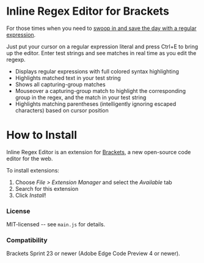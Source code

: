 Inline Regex Editor for Brackets
================================
For those times when you need to [swoop in and save the day with a regular expression](https://xkcd.com/208/).

Just put your cursor on a regular expression literal and press Ctrl+E to bring up the editor. Enter test strings and see matches
in real time as you edit the regexp.

* Displays regular expressions with full colored syntax highlighting
* Highlights matched text in your test string
* Shows all capturing-group matches
* Mouseover a capturing-group match to highlight the corresponding group in the regex, and the match in your test string
* Highlights matching parentheses (intelligently ignoring escaped characters) based on cursor position


How to Install
==============
Inline Regex Editor is an extension for [Brackets](https://github.com/adobe/brackets/), a new open-source code editor for the web.

To install extensions:

1. Choose _File > Extension Manager_ and select the _Available_ tab
2. Search for this extension
3. Click _Install_!


### License
MIT-licensed -- see `main.js` for details.

### Compatibility
Brackets Sprint 23 or newer (Adobe Edge Code Preview 4 or newer).